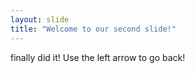 ```yaml
---
layout: slide
title: "Welcome to our second slide!"
---
```

finally did it!
Use the left arrow to go back!
